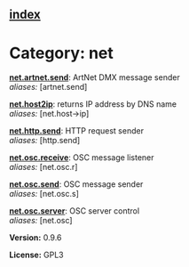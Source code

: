 [index](index.html) 
---

# Category: net




[**net.artnet.send**](net.artnet.send.html): ArtNet DMX message sender <br>
_aliases:_ \[artnet.send\]


[**net.host2ip**](net.host2ip.html): returns IP address by DNS name <br>
_aliases:_ \[net.host-&gt;ip\]


[**net.http.send**](net.http.send.html): HTTP request sender <br>
_aliases:_ \[http.send\]


[**net.osc.receive**](net.osc.receive.html): OSC message listener <br>
_aliases:_ \[net.osc.r\]


[**net.osc.send**](net.osc.send.html): OSC message sender <br>
_aliases:_ \[net.osc.s\]


[**net.osc.server**](net.osc.server.html): OSC server control <br>
_aliases:_ \[net.osc\]



**Version:** 0.9.6

**License:** GPL3
